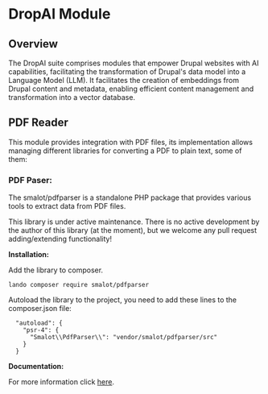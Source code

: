 # DropAI Module

## Overview

The DropAI suite comprises modules that empower Drupal websites with AI capabilities, facilitating the transformation of Drupal's data model into a Language Model (LLM). It facilitates the creation of embeddings from Drupal content and metadata, enabling efficient content management and transformation into a vector database.

## PDF Reader

This module provides integration with PDF files, its implementation allows managing different libraries for converting a PDF to plain text, some of them:

### PDF Paser:

The smalot/pdfparser is a standalone PHP package that provides various tools to extract data from PDF files.

This library is under active maintenance. There is no active development by the author of this library (at the moment), but we welcome any pull request adding/extending functionality!

**Installation:**

Add the library to composer.

`lando composer require smalot/pdfparser`

Autoload the library to the project, you need to add these lines to the composer.json file:

```
  "autoload": {
    "psr-4": {
      "Smalot\\PdfParser\\": "vendor/smalot/pdfparser/src"
    }
  }
```

**Documentation:**

For more information click [here](https://github.com/smalot/pdfparser).

